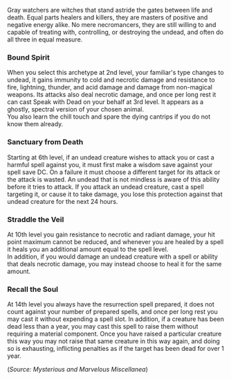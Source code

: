 Gray watchers are witches that stand astride the gates between life and death. Equal parts healers and killers, they are masters of positive and negative energy alike. No mere necromancers, they are still willing to and capable of treating with, controlling, or destroying the undead, and often do all three in equal measure.

### Bound Spirit
When you select this archetype at 2nd level, your familiar's type changes to undead, it gains immunity to cold and necrotic damage and resistance to fire, lightning, thunder, and acid damage and damage from non-magical weapons. Its attacks also deal necrotic damage, and once per long rest it can cast Speak with Dead on your behalf at 3rd level. It appears as a ghostly, spectral version of your chosen animal.  
You also learn the chill touch and spare the dying cantrips if you do not know them already.

### Sanctuary from Death
Starting at 6th level, if an undead creature wishes to attack you or cast a harmful spell against you, it must first make a wisdom save against your spell save DC. On a failure it must choose a different target for its attack or the attack is wasted. An undead that is not mindless is aware of this ability before it tries to attack. If you attack an undead creature, cast a spell targeting it, or cause it to take damage, you lose this protection against that undead creature for the next 24 hours.

### Straddle the Veil
At 10th level you gain resistance to necrotic and radiant damage, your hit point maximum cannot be reduced, and whenever you are healed by a spell it heals you an additional amount equal to the spell level.<br>
In addition, if you would damage an undead creature with a spell or ability that deals necrotic damage, you may instead choose to heal it for the same amount.

### Recall the Soul
At 14th level you always have the resurrection spell prepared, it does not count against your number of prepared spells, and once per long rest you may cast it without expending a spell slot. In addition, if a creature has been dead less than a year, you may cast this spell to raise them without requiring a material component.  Once you have raised a particular creature this way you may not raise that same creature in this way again, and doing so is exhausting, inflicting penalties as if the target has been dead for over 1 year.

(*Source: Mysterious and Marvelous Miscellanea*)